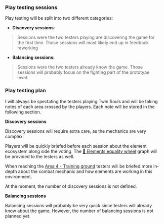 ﻿
### Play testing sessions

Play testing will be split into two different categories:

* **Discovery sessions**:
> Sessions were the two testers playing are discovering the game for the first time.
> Those sessions will most likely end up in feedback reworking

* **Balancing sessions**:
> Sessions were the two testers already know the game.
> Those sessions will probably focus on the fighting part of the prototype level.

### Play testing plan

I will always be spectating the testers playing Twin Souls and will be taking notes of each area crossed by the players.
Each note will be stored in the following section.

**Discovery sessions**

Discovery sessions will require extra care, as the mechanics are very complex.

Players will be quickly briefed before each session about the element ecosystem along side the voting.
The [🎡 Elements equality wheel](<../gameplay/main-mechanic/Elements-equality-wheel.md>) graph will be provided to the testers as well.

When reaching the [Area 4 - Training ground](<../prototype/area4.md>) testers will be briefed more in-depth about the combat mechanic and how elements are working in this environment.

At the moment, the number of discovery sessions is not defined.

**Balancing sessions**

Balancing sessions will probably be very quick since testers will already know about the game.
However, the number of balancing sessions is not planned yet. 